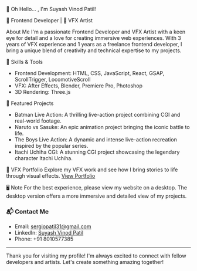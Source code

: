 👋 Oh Hello... , I'm Suyash Vinod Patil!

🚀 Frontend Developer | 🎨 VFX Artist

About Me
I'm a passionate Frontend Developer and VFX Artist with a keen eye for detail and a love for creating immersive web experiences. With 3 years of VFX experience and 1 years as a freelance frontend developer, I bring a unique blend of creativity and technical expertise to my projects.

🔧 Skills & Tools
- Frontend Development: HTML, CSS, JavaScript, React, GSAP, ScrollTrigger, LocomotiveScroll
- VFX: After Effects, Blender, Premiere Pro, Photoshop
- 3D Rendering: Three.js

📂 Featured Projects
- Batman Live Action: A thrilling live-action project combining CGI and real-world footage.
- Naruto vs Sasuke: An epic animation project bringing the iconic battle to life.
- The Boys Live Action: A dynamic and intense live-action recreation inspired by the popular series.
- Itachi Uchiha CGI: A stunning CGI project showcasing the legendary character Itachi Uchiha.

🌟 VFX Portfolio
Explore my VFX work and see how I bring stories to life through visual effects. [View Portfolio]([link-to-portfolio](https://sergiovfx.netlify.app))

🖥️ Note
For the best experience, please view my website on a desktop. The desktop version offers a more immersive and detailed view of my projects.

### 📬 Contact Me
- Email: sergiopatil31@gmail.com
- LinkedIn: [Suyash Vinod Patil](https://www.linkedin.com/in/suyashpatil13/)
- Phone: +91 8010577385

---

Thank you for visiting my profile! I'm always excited to connect with fellow developers and artists. Let's create something amazing together!
